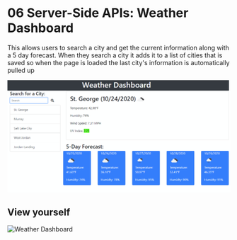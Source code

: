 # 06 Server-Side APIs: Weather Dashboard

This allows users to search a city and get the current information along with a 5 day forecast. When they search a city it adds it to a list of cities that is saved so when the page is loaded the last city's information is automatically pulled up

![Screenshot](./Assets/screenshot.png)

## View yourself

![Weather Dashboard](https://heavensregent.github.io/nb-w6-homework/)
